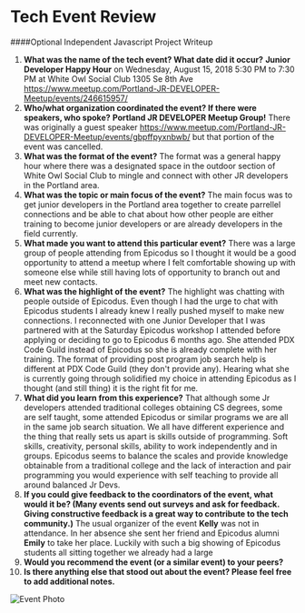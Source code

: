 # Tech Event Review
####Optional Independent Javascript Project Writeup

1. **What was the name of the tech event? What date did it occur?** **Junior Developer Happy Hour** on Wednesday, August 15, 2018
5:30 PM to 7:30 PM at White Owl Social Club 1305 Se 8th Ave https://www.meetup.com/Portland-JR-DEVELOPER-Meetup/events/246615957/
2. **Who/what organization coordinated the event? If there were speakers, who spoke?** **Portland JR DEVELOPER Meetup Group!** There was originally a guest speaker https://www.meetup.com/Portland-JR-DEVELOPER-Meetup/events/gbpffpyxnbwb/ but that portion of the event was cancelled.
3. **What was the format of the event?** The format was a general happy hour where there was a designated space in the outdoor section of White Owl Social Club to mingle and connect with other JR developers in the Portland area.
4. **What was the topic or main focus of the event?** The main focus was to get junior developers in the Portland area together to create parrellel connections and be able to chat about how other people are either training to become junior developers or are already developers in the field currently.
5. **What made you want to attend this particular event?** There was a large group of people attending from Epicodus so I thought it would be a good opportunity to attend a meetup where I felt comfortable showing up with someone else while still having lots of opportunity to branch out and meet new contacts. 
6. **What was the highlight of the event?** The highlight was chatting with people outside of Epicodus. Even though I had the urge to chat with Epicodus students I already knew I really pushed myself to make new connections. I reconnected with one Junior Developer that I was partnered with at the Saturday Epicodus workshop I attended before applying or deciding to go to Epicodus 6 months ago. She attended PDX Code Guild instead of Epicodus so she is already complete with her training. The format of providing post program job search help is different at PDX Code Guild (they don't provide any). Hearing what she is currently going through solidified my choice in attending Epicodus as I thought (and still thing) it is the right fit for me.
7. **What did you learn from this experience?** That although some Jr developers attended traditional colleges obtaining CS degrees, some are self taught, some attended Epicodus or similar programs we are all in the same job search situation. We all have different experience and the thing that really sets us apart is skills outside of programming. Soft skills, creativity, personal skills, ability to work independently and in groups. Epicodus seems to balance the scales and provide knowledge obtainable from a traditional college and the lack of interaction and pair programming you would experience with self teaching to provide all around balanced Jr Devs.
8. **If you could give feedback to the coordinators of the event, what would it be? (Many events send out surveys and ask for feedback. Giving constructive feedback is a great way to contribute to the tech community.)** The usual organizer of the event **Kelly** was not in attendance. In her absence she sent her friend and Epicodus alumni **Emily** to take her place. Luckily with such a big showing of Epicodus students all sitting together we already had a large 
9. **Would you recommend the event (or a similar event) to your peers?**
10. **Is there anything else that stood out about the event? Please feel free to add additional notes.**

![Event Photo](https://secure.meetupstatic.com/photos/event/6/3/5/9/highres_473785433.jpeg "Junior Developer Meetup")
